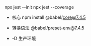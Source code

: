 npx jest --init
npx jest --coverage

- 核心 npm install @babel/core@7.4.5

- 转换语法 @babel/preset-env@7.4.5

- -D 生产环境
